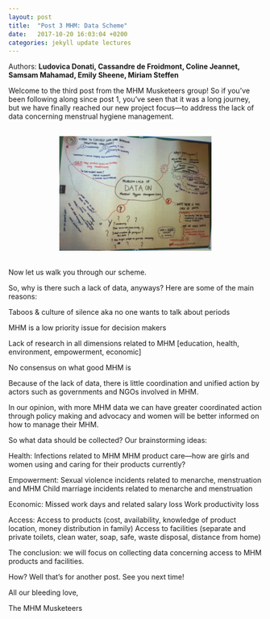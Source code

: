 ```yaml
---
layout: post
title:  "Post 3 MHM: Data Scheme"
date:   2017-10-20 16:03:04 +0200
categories: jekyll update lectures
---
```


Authors: **Ludovica Donati, Cassandre de Froidmont, Coline Jeannet, Samsam Mahamad, Emily Sheene, Miriam Steffen**

Welcome to the third post from the MHM Musketeers group! So if you’ve been following along since post 1, you’ve seen that it was a long journey, but we have finally reached our new project focus—to address the lack of data concerning menstrual hygiene management.

<br>
<center><img src="/images/samsam.JPG " alt=""  width="60%"></center>
<br>

Now let us walk you through our scheme.

So, why is there such a lack of data, anyways? Here are some of the main reasons:

Taboos & culture of silence aka no one wants to talk about periods

MHM is a low priority issue for decision makers

Lack of research in all dimensions related to MHM [education, health, environment, empowerment, economic]

No consensus on what good MHM is

Because of the lack of data, there is little coordination and unified action by actors such as governments and NGOs involved in MHM.

In our opinion, with more MHM data we can have greater coordinated action through policy making and advocacy and women will be better informed on how to manage their MHM.

So what data should be collected? Our brainstorming ideas:

Health:
Infections related to MHM
MHM product care—how are girls and women using and caring for their products currently?

Empowerment:
Sexual violence incidents related to menarche, menstruation and MHM
Child marriage incidents related to menarche and menstruation

Economic:
Missed work days and related salary loss
Work productivity loss

Access:
Access to products (cost, availability, knowledge of product location, money distribution in family)
Access to facilities (separate and private toilets, clean water, soap, safe, waste disposal, distance from home)

The conclusion: we will focus on collecting data concerning access to MHM products and facilities.

How? Well that’s for another post. See you next time!

All our bleeding love,

The MHM Musketeers
